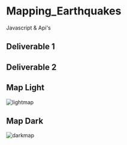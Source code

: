 # Mapping_Earthquakes
Javascript &amp; Api's




## Deliverable 1


## Deliverable 2

## Map Light
![lightmap](https://user-images.githubusercontent.com/98365309/177008435-b39f00e4-9dfa-413a-9d05-a5f2080369b1.png)


## Map Dark
![darkmap](https://user-images.githubusercontent.com/98365309/177008443-4238d57d-a7c8-42a1-9336-51821cfcf394.png)
